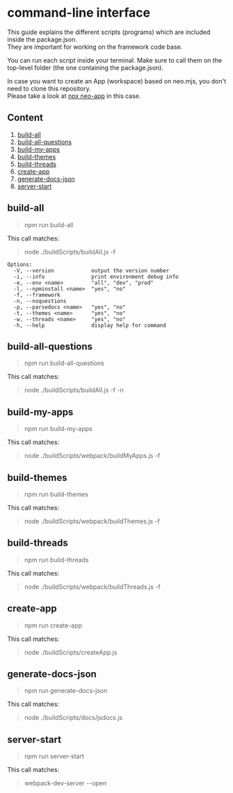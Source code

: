 # command-line interface
This guide explains the different scripts (programs) which are included inside the package.json.</br>
They are important for working on the framework code base.

You can run each script inside your terminal.
Make sure to call them on the top-level folder (the one containing the package.json).

In case you want to create an App (workspace) based on neo.mjs, you don't need to clone this repository.</br>
Please take a look at <a href="https://github.com/neomjs/create-app">npx neo-app</a> in this case.

## Content
1. <a href="#build-all">build-all</a>
2. <a href="#build-all-questions">build-all-questions</a>
3. <a href="#build-my-apps">build-my-apps</a>
4. <a href="#build-themes">build-themes</a>
5. <a href="#build-threads">build-threads</a>
6. <a href="#create-app">create-app</a>
7. <a href="#generate-docs-json">generate-docs-json</a>
8. <a href="#server-start">server-start</a>

## build-all
> npm run build-all

This call matches:
> node ./buildScripts/buildAll.js -f

```
Options:
  -V, --version            output the version number
  -i, --info               print environment debug info
  -e, --env <name>         "all", "dev", "prod"
  -l, --npminstall <name>  "yes", "no"
  -f, --framework          
  -n, --noquestions        
  -p, --parsedocs <name>   "yes", "no"
  -t, --themes <name>      "yes", "no"
  -w, --threads <name>     "yes", "no"
  -h, --help               display help for command
```

## build-all-questions
> npm run build-all-questions

This call matches:
> node ./buildScripts/buildAll.js -f -n

## build-my-apps
> npm run build-my-apps

This call matches:
> node ./buildScripts/webpack/buildMyApps.js -f

## build-themes
> npm run build-themes

This call matches:
> node ./buildScripts/webpack/buildThemes.js -f

## build-threads
> npm run build-threads

This call matches:
> node ./buildScripts/webpack/buildThreads.js -f

## create-app
> npm run create-app

This call matches:
> node ./buildScripts/createApp.js

## generate-docs-json
> npm run generate-docs-json

This call matches:
> node ./buildScripts/docs/jsdocx.js

## server-start
> npm run server-start

This call matches:
> webpack-dev-server --open
